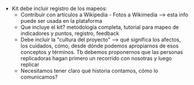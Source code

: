 * Kit debe incluir registro de los mapeos: 
    * Contribuir con artículos a Wikipedia - Fotos a Wikimedia --> esta info puede ser usada en la plataforma
    * Que incluye el kit? metodología completa, tutorial para mapeo de indicadores y puntos, registro, feedback
    * Debe incluir la "cultura del proyecto" --> qué significa los afectos, los cuidados, cómo, desde dónde podemos apropiarnos de esos conceptos y términos. Tb debemos proponernos que las personas replicadoras hagan primero un recorrido con nosotras y luego replicar
    * Necesitamos tener claro qué historia contamos, cómo lo comunicamos?

